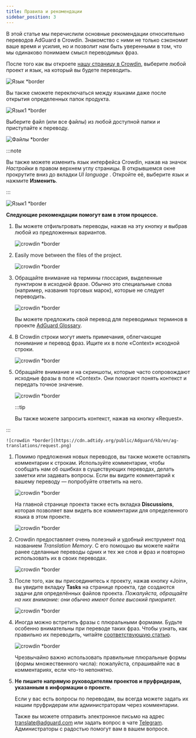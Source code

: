 ```yaml
---
title: Правила и рекомендации
sidebar_position: 3
---
```


В этой статье мы перечислили основные рекомендации относительно переводов AdGuard в Crowdin. Знакомство с ними не только сэкономит ваше время и усилия, но и позволит нам быть уверенными в том, что мы одинаково понимаем смысл переводимых фраз.

После того как вы откроете [нашу страницу в Crowdin](https://crowdin.com/profile/adguard/), выберите любой проект и язык, на который вы будете переводить.

![Язык *border](https://cdn.adtidy.org/content/Kb/ad_blocker/miscellaneous/adguard_translations/language.png)

Вы также сможете переключаться между языками даже после открытия определенных папок продукта.

![Язык1 *border](https://cdn.adtidy.org/content/Kb/ad_blocker/miscellaneous/adguard_translations/language1.png)

Выберите файл (или все файлы) из любой доступной папки и приступайте к переводу.

![Файлы *border](https://cdn.adtidy.org/content/Kb/ad_blocker/miscellaneous/adguard_translations/files.png)

:::note

Вы также можете изменить язык интерфейса Crowdin, нажав на значок *Настройки* в правом верхнем углу страницы. В открывшемся окне прокрутите вниз до вкладки *UI language* . Откройте её, выберите язык и нажмите **Изменить**.

:::

![Язык1 *border](https://cdn.adtidy.org/content/Kb/ad_blocker/miscellaneous/adguard_translations/settings_en.png)

**Следующие рекомендации помогут вам в этом процессе.**

1. Вы можете отфильтровать переводы, нажав на эту кнопку и выбрав любой из предложенных вариантов.

    ![crowdin *border](https://cdn.adtidy.org/public/Adguard/kb/en/ag-translations/filter.png)

1. Easily move between the files of the project.

    ![crowdin *border](https://cdn.adtidy.org/content/Kb/ad_blocker/miscellaneous/adguard_translations/filter_files.png)

1. Обращайте внимание на термины глоссария, выделенные пунктиром в исходной фразе. Обычно это специальные слова (например, названия торговых марок), которые не следует переводить.

    ![crowdin *border](https://cdn.adtidy.org/public/Adguard/kb/en/ag-translations/terms.png)

    Вы можете предложить свой перевод для переводимых терминов в проекте [AdGuard Glossary](https://crowdin.com/project/adguard-glossary).

1. В Crowdin строки могут иметь примечания, облегчающие понимание и перевод фраз. Ищите их в поле «Сontext» исходной строки.

    ![crowdin *border](https://cdn.adtidy.org/public/Adguard/kb/en/ag-translations/context-note.png)

1. Обращайте внимание и на скриншоты, которые часто сопровождают исходные фразы в поле «Context». Они помогают понять контекст и передать точное значение.

    ![crowdin *border](https://cdn.adtidy.org/public/Adguard/kb/en/ag-translations/screenshot.png)

    :::tip

    Вы также можете запросить контекст, нажав на кнопку «Request».


:::

    ![crowdin *border](https://cdn.adtidy.org/public/Adguard/kb/en/ag-translations/request.png)

1. Помимо предложения новых переводов, вы также можете оставлять комментарии к строкам. Используйте комментарии, чтобы сообщать нам об ошибках в существующих переводах, делать заметки или задавать вопросы. Если вы видите комментарий к вашему переводу — попробуйте ответить на него.

    ![crowdin *border](https://cdn.adtidy.org/public/Adguard/kb/en/ag-translations/comments.png)

    На главной странице проекта также есть вкладка **Discussions**, которая позволяет вам видеть все комментарии для определенного языка в этом проекте.

    ![crowdin *border](https://cdn.adtidy.org/public/Adguard/kb/en/ag-translations/discussions.png)

1. Crowdin предоставляет очень полезный и удобный инструмент под названием *Translation Memory*. С его помощью вы можете найти ранее сделанные переводы одних и тех же слов и фраз и повторно использовать их в своих переводах.

    ![crowdin *border](https://cdn.adtidy.org/public/Adguard/kb/en/ag-translations/tm.png)

1. После того, как вы присоединитесь к проекту, нажав кнопку «Join», вы увидите вкладку **Tasks** на странице проекта, где создаются задачи для определённых файлов проекта. *Пожалуйста, обращайте на них внимание: они обычно имеют более высокий приоритет.*

    ![crowdin *border](https://cdn.adtidy.org/public/Adguard/kb/en/ag-translations/tasks.png)

1. Иногда можно встретить фразы с плюральными формами. Будьте особенно внимательны при переводе таких фраз. Чтобы узнать, как правильно их переводить, читайте [соответствующую статью](../plural-forms).

    ![crowdin *border](https://cdn.adtidy.org/public/Adguard/kb/en/ag-translations/plurals.png)

    Чрезвычайно важно использовать правильные плюральные формы (формы множественного числа): пожалуйста, спрашивайте нас в комментариях, если что-то непонятно.

1. **Не пишите напрямую руководителям проектов и пруфридерам, указанным в информации о проекте.**

    Если у вас есть вопросы по переводам, вы всегда можете задать их нашим пруфридерам или администраторам через комментарии.

    Также вы можете отправить электронное письмо на адрес [translate@adguard.com](mailto:translate@adguard.com) или задать вопрос в чате [Telegram](https://t.me/joinchat/UVYTLcHbr8JmOGIy). Администраторы с радостью помогут вам в вашем вопросе.
